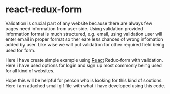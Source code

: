 # react-redux-form



Validation is crucial part of any website because there are always few pages need information from user side. Using validation provided information format is much structured, e.g. email, using validation user will enter email in proper format so ther eare less chances of wrong infomation added by user. Like wise we will put validation for other required field being used for form. 

Here i have create simple example using [React](https://www.logisticinfotech.com/services/react-js/) Redux-form with validation. Here i have used options for login and sign up most commonly being used for all kind of websites.

Hope this will be helpful for person who is looking for this kind of soutions. Here i am attached small gif file with what i have developed using this code.


